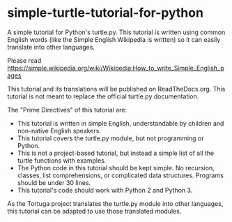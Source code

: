 # simple-turtle-tutorial-for-python
A simple tutorial for Python's turtle.py. This tutorial is written using common English words (like the Simple English Wikipedia is written) so it can easily translate into other languages.

Please read https://simple.wikipedia.org/wiki/Wikipedia:How_to_write_Simple_English_pages

This tutorial and its translations will be published on ReadTheDocs.org. This tutorial is not meant to replace the official turtle.py documentation.

The "Prime Directives" of this tutorial are:

* This tutorial is written in simple English, understandable by children and non-native English speakers.
* This tutorial covers the turtle.py module, but not programming or Python.
* This is not a project-based tutorial, but instead a simple list of all the turtle functions with examples.
* The Python code in this tutorial should be kept simple. No recursion, classes, list comprehensions, or complicated data structures. Programs should be under 30 lines.
* This tutorial's code should work with Python 2 and Python 3.


As the Tortuga project translates the turtle.py module into other languages, this tutorial can be adapted to use those translated modules.
